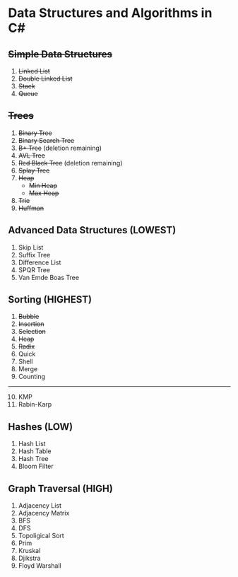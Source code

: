 # Data Structures and Algorithms in C#

## ~~Simple Data Structures~~
 1. ~~Linked List~~
 2. ~~Double Linked List~~
 3. ~~Stack~~
 4. ~~Queue~~

## ~~Trees~~
  1. ~~Binary Tree~~
  2. ~~Binary Search Tree~~
  3. ~~B+ Tree~~ (deletion remaining)
  4. ~~AVL Tree~~
  5. ~~Red Black Tree~~ (deletion remaining)
  6. ~~Splay Tree~~
  7. ~~Heap~~
     * ~~Min Heap~~
     * ~~Max Heap~~
  8. ~~Trie~~
  9. ~~Huffman~~ 
  
## Advanced Data Structures (LOWEST)
  1. Skip List
  2. Suffix Tree
  2. Difference List
  3. SPQR Tree
  4. Van Emde Boas Tree
  
 ## Sorting (HIGHEST)
  1. ~~Bubble~~
  2. ~~Insertion~~
  3. ~~Selection~~
  4. ~~Heap~~
  5. ~~Radix~~
  6. Quick
  7. Shell
  8. Merge
  9. Counting
  -----------
  10. KMP
  11. Rabin-Karp
 
 ## Hashes (LOW)
  1. Hash List
  2. Hash Table
  3. Hash Tree
  4. Bloom Filter
  
 ## Graph Traversal (HIGH)
  1. Adjacency List
  2. Adjacency Matrix
  3. BFS
  4. DFS
  5. Topoligical Sort
  5. Prim
  6. Kruskal
  7. Djikstra
  8. Floyd Warshall
